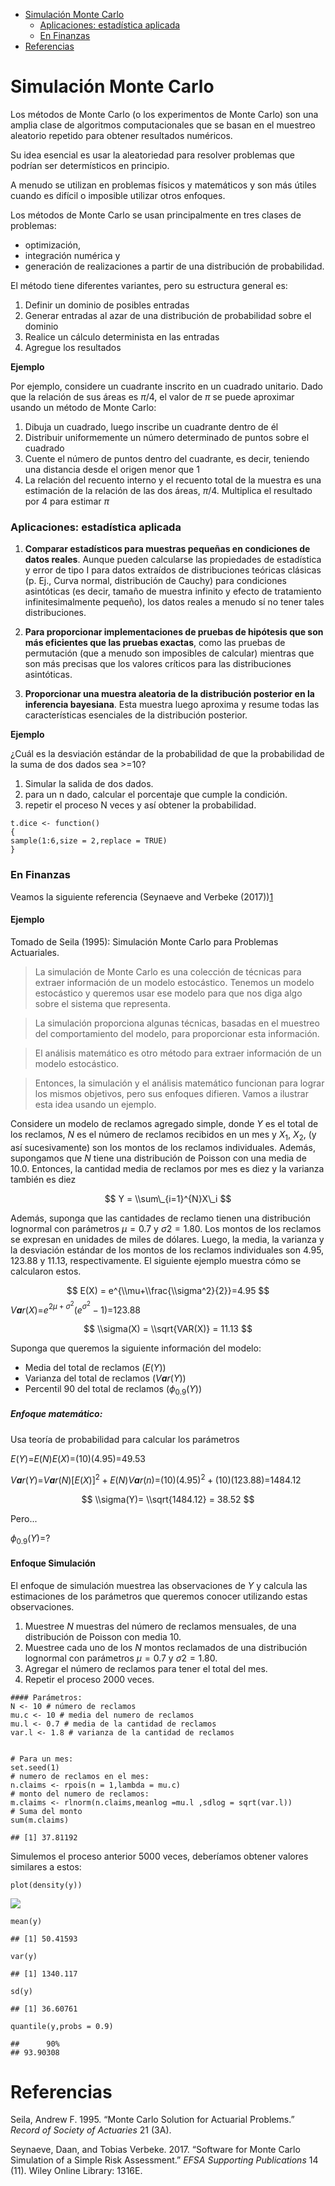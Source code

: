 -   [Simulación Monte Carlo](#simulacion-monte-carlo)
    -   [Aplicaciones: estadística
        aplicada](#aplicaciones-estadistica-aplicada)
    -   [En Finanzas](#en-finanzas)
-   [Referencias](#referencias)

<!--
La revisión metodológica aquí vertida se basa en [@Wang_2012].
-->
Simulación Monte Carlo
======================

Los métodos de Monte Carlo (o los experimentos de Monte Carlo) son una
amplia clase de algoritmos computacionales que se basan en el muestreo
aleatorio repetido para obtener resultados numéricos.

Su idea esencial es usar la aleatoriedad para resolver problemas que
podrían ser determísticos en principio.

A menudo se utilizan en problemas físicos y matemáticos y son más útiles
cuando es difícil o imposible utilizar otros enfoques.

Los métodos de Monte Carlo se usan principalmente en tres clases de
problemas:

-   optimización,
-   integración numérica y
-   generación de realizaciones a partir de una distribución de
    probabilidad.

El método tiene diferentes variantes, pero su estructura general es:

1.  Definir un dominio de posibles entradas
2.  Generar entradas al azar de una distribución de probabilidad sobre
    el dominio
3.  Realice un cálculo determinista en las entradas
4.  Agregue los resultados

**Ejemplo**

Por ejemplo, considere un cuadrante inscrito en un cuadrado unitario.
Dado que la relación de sus áreas es *π*/4, el valor de *π* se puede
aproximar usando un método de Monte Carlo:

1.  Dibuja un cuadrado, luego inscribe un cuadrante dentro de él
2.  Distribuir uniformemente un número determinado de puntos sobre el
    cuadrado
3.  Cuente el número de puntos dentro del cuadrante, es decir, teniendo
    una distancia desde el origen menor que 1
4.  La relación del recuento interno y el recuento total de la muestra
    es una estimación de la relación de las dos áreas, *π*/4. Multiplica
    el resultado por 4 para estimar *π*

### Aplicaciones: estadística aplicada

1.  **Comparar estadísticos para muestras pequeñas en condiciones de
    datos reales**. Aunque pueden calcularse las propiedades de
    estadística y error de tipo I para datos extraídos de distribuciones
    teóricas clásicas (p. Ej., Curva normal, distribución de Cauchy)
    para condiciones asintóticas (es decir, tamaño de muestra infinito y
    efecto de tratamiento infinitesimalmente pequeño), los datos reales
    a menudo sí no tener tales distribuciones.

2.  **Para proporcionar implementaciones de pruebas de hipótesis que son
    más eficientes que las pruebas exactas**, como las pruebas de
    permutación (que a menudo son imposibles de calcular) mientras que
    son más precisas que los valores críticos para las distribuciones
    asintóticas.

3.  **Proporcionar una muestra aleatoria de la distribución posterior en
    la inferencia bayesiana**. Esta muestra luego aproxima y resume
    todas las características esenciales de la distribución posterior.

**Ejemplo**

¿Cuál es la desviación estándar de la probabilidad de que la
probabilidad de la suma de dos dados sea &gt;=10?

1.  Simular la salida de dos dados.
2.  para un n dado, calcular el porcentaje que cumple la condición.
3.  repetir el proceso N veces y así obtener la probabilidad.

<!-- -->

    t.dice <- function()
    {
    sample(1:6,size = 2,replace = TRUE)
    }

<!-- ¿Cuál es la probabilidad de que la suma sea >= 10? -->
### En Finanzas

Veamos la siguiente referencia (Seynaeve and Verbeke
(2017))[1](https://efsa.onlinelibrary.wiley.com/doi/pdf/10.2903/sp.efsa.2017.EN-1316)

#### Ejemplo

Tomado de Seila (1995): Simulación Monte Carlo para Problemas
Actuariales.

> La simulación de Monte Carlo es una colección de técnicas para extraer
> información de un modelo estocástico. Tenemos un modelo estocástico y
> queremos usar ese modelo para que nos diga algo sobre el sistema que
> representa.

> La simulación proporciona algunas técnicas, basadas en el muestreo del
> comportamiento del modelo, para proporcionar esta información.

> El análisis matemático es otro método para extraer información de un
> modelo estocástico.

> Entonces, la simulación y el análisis matemático funcionan para lograr
> los mismos objetivos, pero sus enfoques difieren. Vamos a ilustrar
> esta idea usando un ejemplo.

Considere un modelo de reclamos agregado simple, donde *Y* es el total
de los reclamos, *N* es el número de reclamos recibidos en un mes y
*X*<sub>1</sub>, *X*<sub>2</sub>, (y así sucesivamente) son los montos
de los reclamos individuales. Además, supongamos que *N* tiene una
distribución de Poisson con una media de 10.0. Entonces, la cantidad
media de reclamos por mes es diez y la varianza también es diez

$$
Y = \\sum\_{i=1}^{N}X\_i
$$

Además, suponga que las cantidades de reclamo tienen una distribución
lognormal con parámetros *μ* = 0.7 y *σ*2 = 1.80. Los montos de los
reclamos se expresan en unidades de miles de dólares. Luego, la media,
la varianza y la desviación estándar de los montos de los reclamos
individuales son 4.95, 123.88 y 11.13, respectivamente. El siguiente
ejemplo muestra cómo se calcularon estos.

$$
E(X) = e^{\\mu+\\frac{\\sigma^2}{2}}=4.95
$$
*V**a**r*(*X*)=*e*<sup>2*μ* + *σ*<sup>2</sup></sup>(*e*<sup>*σ*<sup>2</sup></sup> − 1)=123.88

$$
\\sigma(X) = \\sqrt{VAR(X)} = 11.13
$$

Suponga que queremos la siguiente información del modelo:

-   Media del total de reclamos (*E*(*Y*))
-   Varianza del total de reclamos (*V**a**r*(*Y*))
-   Percentil 90 del total de reclamos (*ϕ*<sub>0.9</sub>(*Y*))

##### Enfoque matemático:

Usa teoría de probabilidad para calcular los parámetros

*E*(*Y*)=*E*(*N*)*E*(*X*)=(10)(4.95)=49.53

*V**a**r*(*Y*)=*V**a**r*(*N*)\[*E*(*X*)\]<sup>2</sup> + *E*(*N*)*V**a**r*(*n*)=(10)(4.95)<sup>2</sup> + (10)(123.88)=1484.12

$$
\\sigma(Y)=  \\sqrt{1484.12} = 38.52
$$

Pero...

*ϕ*<sub>0.9</sub>(*Y*)=?

#### Enfoque Simulación

El enfoque de simulación muestrea las observaciones de *Y* y calcula las
estimaciones de los parámetros que queremos conocer utilizando estas
observaciones.

1.  Muestree *N* muestras del número de reclamos mensuales, de una
    distribución de Poisson con media 10.
2.  Muestree cada uno de los *N* montos reclamados de una distribución
    lognormal con parámetros *μ* = 0.7 y *σ*2 = 1.80.
3.  Agregar el número de reclamos para tener el total del mes.
4.  Repetir el proceso 2000 veces.

<!-- -->

    #### Parámetros:
    N <- 10 # número de reclamos
    mu.c <- 10 # media del numero de reclamos
    mu.l <- 0.7 # media de la cantidad de reclamos
    var.l <- 1.8 # varianza de la cantidad de reclamos


    # Para un mes:
    set.seed(1)
    # numero de reclamos en el mes:
    n.claims <- rpois(n = 1,lambda = mu.c) 
    # monto del numero de reclamos:
    m.claims <- rlnorm(n.claims,meanlog =mu.l ,sdlog = sqrt(var.l))
    # Suma del monto
    sum(m.claims)

    ## [1] 37.81192

Simulemos el proceso anterior 5000 veces, deberíamos obtener valores
similares a estos:

    plot(density(y))

![](%5BP1-5%5D_SimulacionMC-VMO_files/figure-markdown_strict/unnamed-chunk-5-1.png)

    mean(y)

    ## [1] 50.41593

    var(y)

    ## [1] 1340.117

    sd(y)

    ## [1] 36.60761

    quantile(y,probs = 0.9)

    ##      90% 
    ## 93.90308

Referencias
===========

Seila, Andrew F. 1995. “Monte Carlo Solution for Actuarial Problems.”
*Record of Society of Actuaries* 21 (3A).

Seynaeve, Daan, and Tobias Verbeke. 2017. “Software for Monte Carlo
Simulation of a Simple Risk Assessment.” *EFSA Supporting Publications*
14 (11). Wiley Online Library: 1316E.
